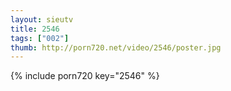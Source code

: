 ```yaml
--- 
layout: sieutv
title: 2546
tags: ["002"]
thumb: http://porn720.net/video/2546/poster.jpg
---
```

{% include porn720 key="2546" %} 
